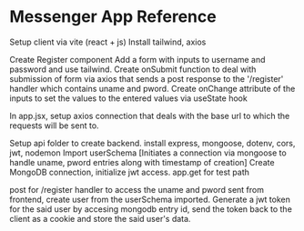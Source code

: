 # Messenger App Reference

Setup client via vite (react + js)
Install tailwind, axios

Create Register component
Add a form with inputs to username and password and use tailwind.
Create onSubmit function to deal with submission of form via axios that sends a post response to the '/register' handler which contains uname and pword.
Create onChange attribute of the inputs to set the values to the entered values via useState hook

In app.jsx, setup axios connection that deals with the base url to which the requests will be sent to.

Setup api folder to create backend.
install express, mongoose, dotenv, cors, jwt, nodemon
Import userSchema [Initiates a connection via mongoose to handle uname, pword entries along with timestamp of creation]
Create MongoDB connection, initialize jwt access.
app.get for test path

post for /register handler to access the uname and pword sent from frontend, create user from the userSchema imported.
Generate a jwt token for the said user by accesing mongodb entry id, send the token back to the client as a cookie and store the said user's data.


